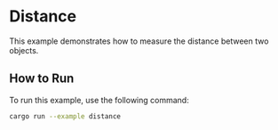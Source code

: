 # Distance

This example demonstrates how to  measure the distance between two objects.

## How to Run

To run this example, use the following command:

```sh
cargo run --example distance
```